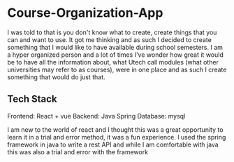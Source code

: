 # Course-Organization-App

I was told to that is you don't know what to create, create things that you can and want to use.
It got me thinking and as such I decided to create something that I would like to have available during school semesters.
I am a hyper organized person and a lot of times I've wonder how great it would be to have all the information about, 
what Utech call modules (what other universities may refer to as courses), were in one place and as such I create
something that would do just that.

## Tech Stack
Frontend: React + vue
Backend: Java Spring 
Database: mysql

I am new to the world of react and I thought this was a great opportunity to learn it in a trial and error method,
it was a fun experience. I used the spring framework in java to write a rest API and while I am comfortable with java
this was also a trial and error with the framework
